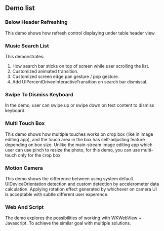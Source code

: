 ## Demo list


### Below Header Refreshing

This demo shows how refresh control displaying under table header view.


### Music Search List

This demonstrates:

1. How search bar sticks on top of screen while user scrolling the list.
2. Customized animated transition.
3. Customized screen edge pan gesture / pop gesture.
4. Add UIPercentDrivenInteractiveTransition on search bar dismissal.


### Swipe To Dismiss Keyboard

In the demo, user can swipe up or swipe down on text content to dismiss keyboard.


### Multi Touch Box

This demo shows how multiple touches works on crop box (like in image editing app), and the touch area in the box has self-adjusting feature depending on box size. Unlike the main-stream image editing app which user can use pinch to resize the photo, for this demo, you can use multi-touch only for the crop box.


### Motion Camera

This demo shows the difference between using system default UIDeviceOrientation detection and custom detection by accelerometer data calculation. Applying rotation effect generated by whichever on camera UI is acceptable with subtle different user experence.


### Web And Script

The demo explores the possibilities of working with WKWebView + Javascript. To achieve the similar goal with multiple solutions.


